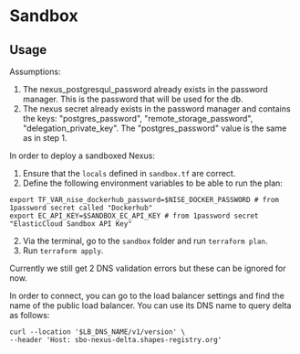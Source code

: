 # Sandbox

## Usage

Assumptions:
1. The nexus_postgresqul_password already exists in the password manager. This is the password that will be used for the db.
2. The nexus secret already exists in the password manager and contains the keys: "postgres_password", "remote_storage_password", "delegation_private_key". The "postgres_password" value is the same as in step 1.

In order to deploy a sandboxed Nexus:

1. Ensure that the `locals` defined in `sandbox.tf` are correct.
2. Define the following environment variables to be able to run the plan:
```shell
export TF_VAR_nise_dockerhub_password=$NISE_DOCKER_PASSWORD # from 1password secret called "Dockerhub"
export EC_API_KEY=$SANDBOX_EC_API_KEY # from 1password secret "ElasticCloud Sandbox API Key"
```
2. Via the terminal, go to the `sandbox` folder and run `terraform plan`.
3. Run `terraform apply`.

Currently we still get 2 DNS validation errors but these can be ignored for now.

In order to connect, you can go to the load balancer settings and find the name of the public load balancer. You can use its DNS name to query delta as follows:

```
curl --location '$LB_DNS_NAME/v1/version' \
--header 'Host: sbo-nexus-delta.shapes-registry.org'
```